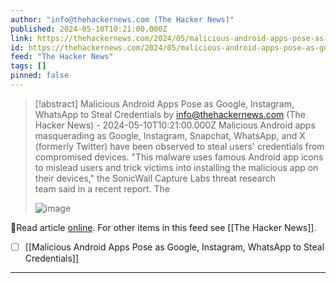 ```yaml
---
author: "info@thehackernews.com (The Hacker News)"
published: 2024-05-10T10:21:00.000Z
link: https://thehackernews.com/2024/05/malicious-android-apps-pose-as-google.html
id: https://thehackernews.com/2024/05/malicious-android-apps-pose-as-google.html
feed: "The Hacker News"
tags: []
pinned: false
---
```

> [!abstract] Malicious Android Apps Pose as Google, Instagram, WhatsApp to Steal Credentials by info@thehackernews.com (The Hacker News) - 2024-05-10T10:21:00.000Z
> Malicious Android apps masquerading as Google, Instagram, Snapchat, WhatsApp, and X (formerly Twitter) have been observed to steal users' credentials from compromised devices. "This malware uses famous Android app icons to mislead users and trick victims into installing the malicious app on their devices," the SonicWall Capture Labs threat research team said in a recent report. The
>
> ![image](https://blogger.googleusercontent.com/img/b/R29vZ2xl/AVvXsEgu7hyphenhyphennU2IYjiz-ihf3HI2sV7T0y8bp02Lny2zKl22QLmn60deJC7JrSYqlkAEihse0cDSvFoTKVWehDNwJHrR4xoMZOMSFkDUTBuDWNqQ6tbDT5Z7hZ784vbqPeKYUv9W9NFIV32gq8n_72bAOq0NcSHKiEtrKHmePuoQcgVdyRddlABJ3R4Q0upkj8NZG/s1600/apps.png)

🔗Read article [online](https://thehackernews.com/2024/05/malicious-android-apps-pose-as-google.html). For other items in this feed see [[The Hacker News]].

- [ ] [[Malicious Android Apps Pose as Google, Instagram, WhatsApp to Steal Credentials]]
- - -


